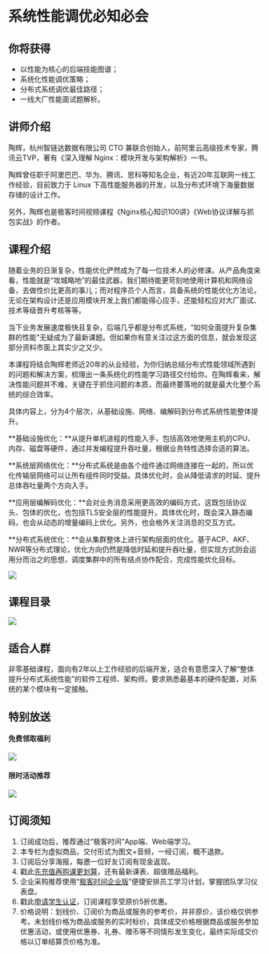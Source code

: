 # 系统性能调优必知必会

## 你将获得

*   以性能为核心的后端技能图谱；
*   系统化性能调优策略；
*   分布式系统调优最佳路径；
*   一线大厂性能面试题解析。

  

## 讲师介绍

陶辉，杭州智链达数据有限公司 CTO 兼联合创始人，前阿里云高级技术专家，腾讯云TVP，著有《深入理解 Nginx：模块开发与架构解析》一书。

陶辉曾任职于阿里巴巴、华为、腾讯、思科等知名企业，有近20年互联网一线工作经验，目前致力于 Linux 下高性能服务器的开发，以及分布式环境下海量数据存储的设计工作。

另外，陶辉也是极客时间视频课程《Nginx核心知识100讲》《Web协议详解与抓包实战》的作者。

  

## 课程介绍

随着业务的日渐复杂，性能优化俨然成为了每一位技术人的必修课。从产品角度来看，性能就是“攻城略地”的最佳武器，我们期待能更苛刻地使用计算机和网络设备，去做性价比更高的事儿；而对程序员个人而言，具备系统的性能优化方法论，无论在架构设计还是应用模块开发上我们都能得心应手，还能轻松应对大厂面试、技术等级晋升考核等等。

当下业务发展速度极快且复杂，后端几乎都是分布式系统，“如何全面提升复杂集群的性能”无疑成为了最新课题。但如果你有意关注过这方面的信息，就会发现这部分资料市面上其实少之又少。

本课程将结合陶辉老师近20年的从业经验，为你归纳总结分布式性能领域所遇到的问题和解决方案，梳理出一条系统化的性能学习路径交付给你。在陶辉看来，解决性能问题并不难，关键在于抓住问题的本质，而最终要落地的就是最大化整个系统的综合效率。

具体内容上，分为4个层次，从基础设施、网络、编解码到分布式系统性能整体提升。

**基础设施优化：**从提升单机进程的性能入手，包括高效地使用主机的CPU、内存、磁盘等硬件，通过并发编程提升吞吐量，根据业务特性选择合适的算法。

**系统层网络优化：**分布式系统是由各个组件通过网络连接在一起的，所以优化传输层网络可以让所有组件同时受益。具体优化时，会从降低请求的时延、提升总体吞吐量两个方向入手。

**应用层编解码优化：**会对业务消息采用更高效的编码方式，这既包括协议头、包体的优化，也包括TLS安全层的性能提升。具体优化时，既会深入静态编码，也会从动态的增量编码上优化。另外，也会格外关注消息的交互方式。

**分布式系统优化：**会从集群整体上进行架构层面的优化。基于ACP、AKF、NWR等分布式理论，优化方向仍然是降低时延和提升吞吐量，但实现方式则会运用分而治之的思想，调度集群中的所有结点协作配合，完成性能优化目标。

![](https://static001.geekbang.org/resource/image/e7/3d/e7aef5a7653c2ae6c1060e290a7a343d.jpg)

  

## 课程目录

![](https://static001.geekbang.org/resource/image/33/27/336c9301f11b8a1d1818185153f97427.jpg)

  

## 适合人群

非零基础课程，面向有2年以上工作经验的后端开发，适合有意愿深入了解“整体提升分布式系统性能”的软件工程师、架构师。要求熟悉最基本的硬件配置，对系统的某个模块有一定接触。

  

## 特别放送

#### 免费领取福利

[![](https://static001.geekbang.org/resource/image/69/dc/69c52d08278a2164dc5b061ba342a5dc.jpg?wh=960x301)](https://time.geekbang.org/article/427012)

  

#### 限时活动推荐

[![](https://static001.geekbang.org/resource/image/67/a0/6720f5d50b4b38abbf867facdef728a0.png?wh=1035x360)](https://shop18793264.m.youzan.com/wscgoods/detail/2fmoej9krasag5p?dc_ps=2913145716543073286.200001)

  

## 订阅须知

1.  订阅成功后，推荐通过“极客时间”App端、Web端学习。
2.  本专栏为虚拟商品，交付形式为图文+音频，一经订阅，概不退款。
3.  订阅后分享海报，每邀一位好友订阅有现金返现。
4.  戳此[先充值再购课更划算](https://shop18793264.m.youzan.com/wscgoods/detail/2fmoej9krasag5p?scan=1&activity=none&from=kdt&qr=directgoods_1541158976&shopAutoEnter=1)，还有最新课表、超值赠品福利。
5.  企业采购推荐使用“[极客时间企业版](https://b.geekbang.org/?utm_source=geektime&utm_medium=columnintro&utm_campaign=newregister&gk_source=2021020901_gkcolumnintro_newregister)”便捷安排员工学习计划，掌握团队学习仪表盘。
6.  戳此[申请学生认证](https://promo.geekbang.org/activity/student-certificate?utm_source=geektime&utm_medium=caidanlan1)，订阅课程享受原价5折优惠。
7.  价格说明：划线价、订阅价为商品或服务的参考价，并非原价，该价格仅供参考。未划线价格为商品或服务的实时标价，具体成交价格根据商品或服务参加优惠活动，或使用优惠券、礼券、赠币等不同情形发生变化，最终实际成交价格以订单结算页价格为准。
